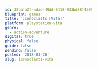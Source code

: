 ```yaml
---
id: 32bafa2f-adad-49dd-8418-933bd88f430f
blueprint: games
title: 'Iconoclasts [Vita]'
platform: playstation-vita
genre:
  - action-adventure
digital: true
physical: false
guide: false
pending: false
posted: '2018-01-26'
slug: iconoclasts-vita
---
```

